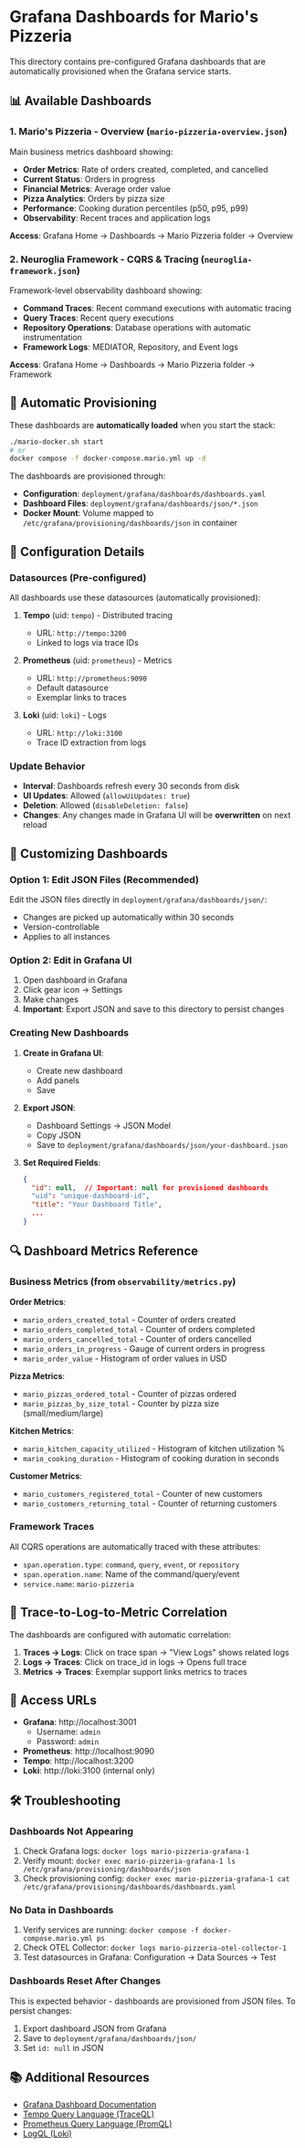 # Grafana Dashboards for Mario's Pizzeria

This directory contains pre-configured Grafana dashboards that are automatically provisioned when the Grafana service starts.

## 📊 Available Dashboards

### 1. **Mario's Pizzeria - Overview** (`mario-pizzeria-overview.json`)

Main business metrics dashboard showing:

- **Order Metrics**: Rate of orders created, completed, and cancelled
- **Current Status**: Orders in progress
- **Financial Metrics**: Average order value
- **Pizza Analytics**: Orders by pizza size
- **Performance**: Cooking duration percentiles (p50, p95, p99)
- **Observability**: Recent traces and application logs

**Access**: Grafana Home → Dashboards → Mario Pizzeria folder → Overview

### 2. **Neuroglia Framework - CQRS & Tracing** (`neuroglia-framework.json`)

Framework-level observability dashboard showing:

- **Command Traces**: Recent command executions with automatic tracing
- **Query Traces**: Recent query executions
- **Repository Operations**: Database operations with automatic instrumentation
- **Framework Logs**: MEDIATOR, Repository, and Event logs

**Access**: Grafana Home → Dashboards → Mario Pizzeria folder → Framework

## 🚀 Automatic Provisioning

These dashboards are **automatically loaded** when you start the stack:

```bash
./mario-docker.sh start
# or
docker compose -f docker-compose.mario.yml up -d
```

The dashboards are provisioned through:

- **Configuration**: `deployment/grafana/dashboards/dashboards.yaml`
- **Dashboard Files**: `deployment/grafana/dashboards/json/*.json`
- **Docker Mount**: Volume mapped to `/etc/grafana/provisioning/dashboards/json` in container

## 📝 Configuration Details

### Datasources (Pre-configured)

All dashboards use these datasources (automatically provisioned):

1. **Tempo** (uid: `tempo`) - Distributed tracing

   - URL: `http://tempo:3200`
   - Linked to logs via trace IDs

2. **Prometheus** (uid: `prometheus`) - Metrics

   - URL: `http://prometheus:9090`
   - Default datasource
   - Exemplar links to traces

3. **Loki** (uid: `loki`) - Logs
   - URL: `http://loki:3100`
   - Trace ID extraction from logs

### Update Behavior

- **Interval**: Dashboards refresh every 30 seconds from disk
- **UI Updates**: Allowed (`allowUiUpdates: true`)
- **Deletion**: Allowed (`disableDeletion: false`)
- **Changes**: Any changes made in Grafana UI will be **overwritten** on next reload

## 🎨 Customizing Dashboards

### Option 1: Edit JSON Files (Recommended)

Edit the JSON files directly in `deployment/grafana/dashboards/json/`:

- Changes are picked up automatically within 30 seconds
- Version-controllable
- Applies to all instances

### Option 2: Edit in Grafana UI

1. Open dashboard in Grafana
2. Click gear icon → Settings
3. Make changes
4. **Important**: Export JSON and save to this directory to persist changes

### Creating New Dashboards

1. **Create in Grafana UI**:

   - Create new dashboard
   - Add panels
   - Save

2. **Export JSON**:

   - Dashboard Settings → JSON Model
   - Copy JSON
   - Save to `deployment/grafana/dashboards/json/your-dashboard.json`

3. **Set Required Fields**:

   ```json
   {
     "id": null,  // Important: null for provisioned dashboards
     "uid": "unique-dashboard-id",
     "title": "Your Dashboard Title",
     ...
   }
   ```

## 🔍 Dashboard Metrics Reference

### Business Metrics (from `observability/metrics.py`)

**Order Metrics**:

- `mario_orders_created_total` - Counter of orders created
- `mario_orders_completed_total` - Counter of orders completed
- `mario_orders_cancelled_total` - Counter of orders cancelled
- `mario_orders_in_progress` - Gauge of current orders in progress
- `mario_order_value` - Histogram of order values in USD

**Pizza Metrics**:

- `mario_pizzas_ordered_total` - Counter of pizzas ordered
- `mario_pizzas_by_size_total` - Counter by pizza size (small/medium/large)

**Kitchen Metrics**:

- `mario_kitchen_capacity_utilized` - Histogram of kitchen utilization %
- `mario_cooking_duration` - Histogram of cooking duration in seconds

**Customer Metrics**:

- `mario_customers_registered_total` - Counter of new customers
- `mario_customers_returning_total` - Counter of returning customers

### Framework Traces

All CQRS operations are automatically traced with these attributes:

- `span.operation.type`: `command`, `query`, `event`, or `repository`
- `span.operation.name`: Name of the command/query/event
- `service.name`: `mario-pizzeria`

## 🔗 Trace-to-Log-to-Metric Correlation

The dashboards are configured with automatic correlation:

1. **Traces → Logs**: Click on trace span → "View Logs" shows related logs
2. **Logs → Traces**: Click on trace_id in logs → Opens full trace
3. **Metrics → Traces**: Exemplar support links metrics to traces

## 📖 Access URLs

- **Grafana**: http://localhost:3001
  - Username: `admin`
  - Password: `admin`
- **Prometheus**: http://localhost:9090
- **Tempo**: http://localhost:3200
- **Loki**: http://loki:3100 (internal only)

## 🛠️ Troubleshooting

### Dashboards Not Appearing

1. Check Grafana logs: `docker logs mario-pizzeria-grafana-1`
2. Verify mount: `docker exec mario-pizzeria-grafana-1 ls /etc/grafana/provisioning/dashboards/json`
3. Check provisioning config: `docker exec mario-pizzeria-grafana-1 cat /etc/grafana/provisioning/dashboards/dashboards.yaml`

### No Data in Dashboards

1. Verify services are running: `docker compose -f docker-compose.mario.yml ps`
2. Check OTEL Collector: `docker logs mario-pizzeria-otel-collector-1`
3. Test datasources in Grafana: Configuration → Data Sources → Test

### Dashboards Reset After Changes

This is expected behavior - dashboards are provisioned from JSON files. To persist changes:

1. Export dashboard JSON from Grafana
2. Save to `deployment/grafana/dashboards/json/`
3. Set `id: null` in JSON

## 📚 Additional Resources

- [Grafana Dashboard Documentation](https://grafana.com/docs/grafana/latest/dashboards/)
- [Tempo Query Language (TraceQL)](https://grafana.com/docs/tempo/latest/traceql/)
- [Prometheus Query Language (PromQL)](https://prometheus.io/docs/prometheus/latest/querying/basics/)
- [LogQL (Loki)](https://grafana.com/docs/loki/latest/logql/)
